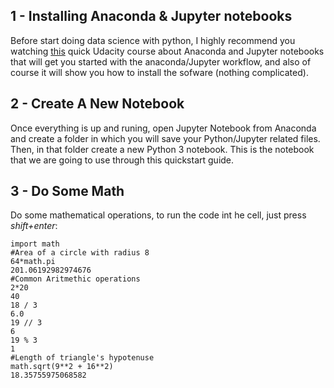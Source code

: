## 1 - Installing Anaconda & Jupyter notebooks
Before start doing data science with python, I highly recommend you watching [this](https://classroom.udacity.com/courses/ud1111) quick Udacity course about Anaconda and Jupyter notebooks that will get you started with the anaconda/Jupyter workflow, and also of course it will show you how to install the sofware (nothing complicated). 

## 2 - Create A New Notebook
Once everything is up and runing, open Jupyter Notebook from Anaconda and create a folder in which you will save your Python/Jupyter related files. Then, in that folder create a new Python 3 notebook. This is the notebook that we are going to use through this quickstart guide.

## 3 - Do Some Math
Do some mathematical operations, to run the code int he cell, just press *shift+enter*:
            
    import math
    #Area of a circle with radius 8 
    64*math.pi
    201.06192982974676
    #Common Aritmethic operations
    2*20
    40
    18 / 3
    6.0
    19 // 3
    6
    19 % 3
    1
    #Length of triangle's hypotenuse 
    math.sqrt(9**2 + 16**2)
    18.35755975068582
